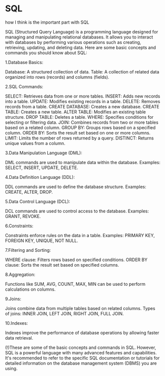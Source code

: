 # SQL
how I think is the important part with SQL

SQL (Structured Query Language) is a programming language designed for managing and manipulating relational databases. It allows you to interact with databases by performing various operations such as creating, retrieving, updating, and deleting data. Here are some basic concepts and commands you should know about SQL:

1.Database Basics:

Database: A structured collection of data.
Table: A collection of related data organized into rows (records) and columns (fields).

2.SQL Commands:

SELECT: Retrieves data from one or more tables.
INSERT: Adds new records into a table.
UPDATE: Modifies existing records in a table.
DELETE: Removes records from a table.
CREATE DATABASE: Creates a new database.
CREATE TABLE: Creates a new table.
ALTER TABLE: Modifies an existing table structure.
DROP TABLE: Deletes a table.
WHERE: Specifies conditions for selecting or filtering data.
JOIN: Combines records from two or more tables based on a related column.
GROUP BY: Groups rows based on a specified column.
ORDER BY: Sorts the result set based on one or more columns.
LIMIT: Limits the number of rows returned by a query.
DISTINCT: Returns unique values from a column.

3.Data Manipulation Language (DML):

DML commands are used to manipulate data within the database.
Examples: SELECT, INSERT, UPDATE, DELETE.

4.Data Definition Language (DDL):

DDL commands are used to define the database structure.
Examples: CREATE, ALTER, DROP.

5.Data Control Language (DCL):

DCL commands are used to control access to the database.
Examples: GRANT, REVOKE.

6.Constraints:

Constraints enforce rules on the data in a table.
Examples: PRIMARY KEY, FOREIGN KEY, UNIQUE, NOT NULL.

7.Filtering and Sorting:

WHERE clause: Filters rows based on specified conditions.
ORDER BY clause: Sorts the result set based on specified columns.

8.Aggregation:

Functions like SUM, AVG, COUNT, MAX, MIN can be used to perform calculations on columns.

9.Joins:

Joins combine data from multiple tables based on related columns.
Types of joins: INNER JOIN, LEFT JOIN, RIGHT JOIN, FULL JOIN.

10.Indexes:

Indexes improve the performance of database operations by allowing faster data retrieval.


(!)These are some of the basic concepts and commands in SQL. However, SQL is a powerful language with many advanced features and capabilities. It's recommended to refer to the specific SQL documentation or tutorials for detailed information on the database management system (DBMS) you are using.



